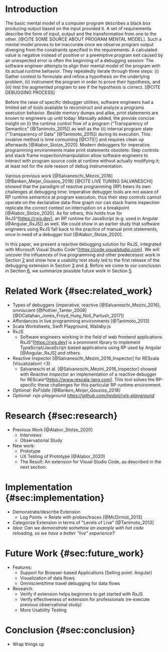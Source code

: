 # Introduction

The basic mental model of a computer program describes a black box producing output based on the input provided it. A set of requirements describe the form of input, output and the transformation from one to the other. [@CITE SOME SOURCE ABOUT PROGRAM MENTAL MODEL]. Such a mental model proves to be inaccurate once we observe program output diverging from the constraints specified in the requirements: A calculated value is negative instead of positive or a preemptive program exit caused by an unexpected error is often the beginning of a debugging session: The software engineer attempts to align their mental model of the program with its actual runtime behavior. They repeatedly iterate through three steps: (i) Gather context to formulate and refine a hypothesis on the underlying problem, (ii) instrument the program in order to prove their hypothesis, and (iii) test the augmented program to see if the hypothesis is correct. [@CITE DEBUGGING PROCESS]

Before the raise of specific debugger utilities, software engineers had a limited set of tools available to reconstruct and analyze a programs execution behavior. Beside memory dumps and alike, print statements are known to engineers up until today: Manually added, the provide concise insight on (i) the runtime control flow of a program ("Transparency of Semantics" [@Tanimoto_2015]) as well as the (ii) internal program state ("Transparency of Data" [@Tanimoto_2015]) during its execution. This invasive method is time consuming [@CITE!] and requires clean up afterwards [@Alabor_Stolze_2020]. Modern debuggers for imperative programming environments make print statements obsolete: Step controls and stack frame inspection/manipulation allow software engineers to interact with program source code at runtime without actually modifying it; at least not for the sole reason of debug instrumentation.

Various previous work [@Salvaneschi_Mezini_2016] [@Banken_Meijer_Gousios_2018] [@CITE LIVE TUNING SALVANESCHI] showed that the paradigm of reactive programming (RP) bears its own challenges at debugging time: Imperative debugger tools are not aware of RP runtime semantics at program execution, thus their step controls cannot operate on the declarative data-flow graph nor can stack frame inspection replicate the correct context on interruption on a breakpoint [@Alabor_Stolze_2020]. As for others, this holds true for RxJS^[https://rxjs.dev], an RP runtime for JavaScript (e.g. used in Angular [@Angular_RxJS]) as well. We could show in an earlier study that software engineers using RxJS fall back to the practice of manual print statements, once in need of a debugger tool [@Alabor_Stolze_2020].

In this paper, we present a reactive debugging solution for RxJS, integrated with Microsoft Visual Studio Code^[https://code.visualstudio.com]. We will uncover the influences of live programming and other predecessor work in Section [2](#sec:related_work) and show how a usability test study led to the first release of the debugging extension in Section [3](#sec:study) and [4](#sec:implementation). Before we come to our conclusion in Section [6](#sec:conclusion), we summarize possible future work in Section [5](#sec:future_work).


# Related Work {#sec:related_work}

- Types of debuggers (imperative, reactive [@Salvaneschi_Mezini_2016], omniscient [@Pothier_Tanter_2009] [@OCallahan_Jones_Froyd_Huey_Noll_Partush_2017])
- Affordances in live programming environments [@Tanimoto_2013]
- Scala Worksheets, Swift Playground, Wallaby.js
- RxJS
	- Software engineers working in the field of web frontend applications RxJS^[https://rxjs.dev] is a prominent library to implement TypeScript/JavaScript-based applications using RP used by Angular [@Angular_RxJS] and others. 
- Reactive Inspector [@Salvaneschi_Mezini_2016_Inspector] for REScala (Visualization! <3)
	-  Salvaneschi et al. [@Salvaneschi_Mezini_2016_Inspector] showed with *Reactive Inspector* an implementation of a reactive debugger for REScala^[https://www.rescala-lang.com]. This tool solves the RP-specific these challenges for this particular RP runtime environment.
- *Optional: RxFiddle [@Banken_Meijer_Gousios_2018]*
- *Optional: rxjs-playground https://github.com/hediet/rxjs-playground*

# Research {#sec:research}

- Previous Work [@Alabor_Stolze_2020]
  - Interviews
  - Observational Study
- New work:
	- Prototype
	- UX Testing of Prototype [@Alabor_2020]
	- The Result: An extension for Visual Studio Code, as described in the next section:

# Implementation {#sec:implementation}

- Demonstrate/describe Extension
  - Log Points -> Relate with probes/traces [@McDirmid_2013]
- Categorize Extension in terms of "Levels of Live" [@Tanimoto_2013]
- *Idea: Can we demonstrate somehow an example with hot code reloading, so we have a better "live" experience?*

# Future Work {#sec:future_work}

- Features:
	- Support for Browser-based Applications (Selling point: Angular)
	- Visualization of data flows
	- Omniscient/time travel debugging for data flows
- Research:
	- Verify if extension helps beginners to get started with RxJS
	- Verify effectiveness of extension for professionals (re-execute previous observational study)
  - More Usability Testing

# Conclusion {#sec:conclusion}

- Wrap things up


